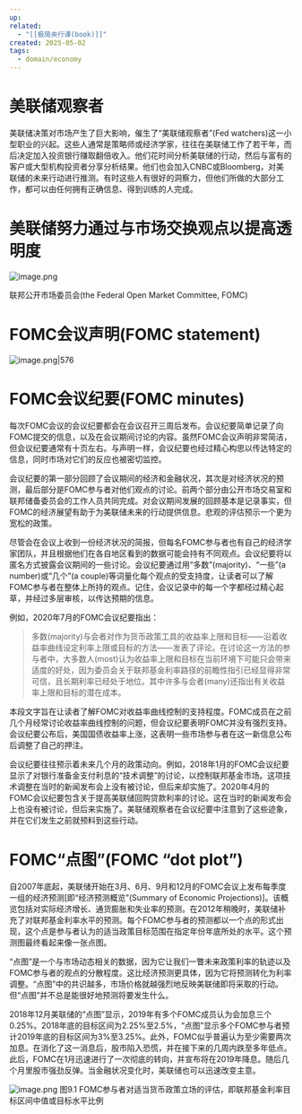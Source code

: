 ```yaml
---
up: 
related:
  - "[[极简央行课(book)]]"
created: 2025-05-02
tags:
  - domain/economy
---
```

# 美联储观察者

美联储决策对市场产生了巨大影响，催生了“美联储观察者”(Fed watchers)这一小型职业的兴起。这些人通常是策略师或经济学家，往往在美联储工作了若干年，而后决定加入投资银行赚取翻倍收入。他们花时间分析美联储的行动，然后与富有的客户或大型机构投资者分享分析结果。他们也会加入CNBC或Bloomberg，对美联储的未来行动进行推测。有时这些人有很好的洞察力，但他们所做的大部分工作，都可以由任何拥有正确信息、得到训练的人完成。


# 美联储努力通过与市场交换观点以提高透明度


![image.png](https://s1.vika.cn/space/2025/05/02/23485b19e6ea4a4db52c2a0c267c18a9)

联邦公开市场委员会(the Federal Open Market Committee, FOMC)

# FOMC会议声明(FOMC statement)


![image.png|576](https://s1.vika.cn/space/2025/05/02/d3a96ca8d6774762920dd57c4c6b1660)

# FOMC会议纪要(FOMC minutes)

每次FOMC会议的会议纪要都会在会议召开三周后发布。会议纪要简单记录了向FOMC提交的信息，以及在会议期间讨论的内容。虽然FOMC会议声明非常简洁，但会议纪要通常有十页左右。与声明一样，会议纪要也经过精心构思以传达特定的信息，同时市场对它们的反应也被密切监控。

会议纪要的第一部分回顾了会议期间的经济和金融状况，其次是对经济状况的预测，最后部分是FOMC参与者对他们观点的讨论。前两个部分由公开市场交易室和联邦储备委员会的工作人员共同完成。对会议期间发展的回顾基本是记录事实，但FOMC的经济展望有助于为美联储未来的行动提供信息。悲观的评估预示一个更为宽松的政策。

尽管会在会议上收到一份经济状况的简报，但每名FOMC参与者也有自己的经济学家团队，并且根据他们在各自地区看到的数据可能会持有不同观点。会议纪要将以匿名方式披露会议期间的一些讨论。会议纪要通过用“多数”(majority)、​“一些”(a number)或“几个”(a couple)等词量化每个观点的受支持度，让读者可以了解FOMC参与者在整体上所持的观点。记住，会议记录中的每一个字都经过精心起草，并经过多层审核，以传达预期的信息。


例如，2020年7月的FOMC会议纪要指出：

> 多数(majority)与会者对作为货币政策工具的收益率上限和目标——沿着收益率曲线设定利率上限或目标的方法——发表了评论。在讨论这一方法的参与者中，大多数人(most)认为收益率上限和目标在当前环境下可能只会带来适度的好处，因为委员会关于联邦基金利率路径的前瞻性指引已经显得非常可信，且长期利率已经处于地位。其中许多与会者(many)还指出有关收益率上限和目标的潜在成本。

本段文字旨在让读者了解FOMC对收益率曲线控制的支持程度。FOMC成员在之前几个月经常讨论收益率曲线控制的问题，但会议纪要表明FOMC并没有强烈支持。会议纪要公布后，美国国债收益率上涨，这表明一些市场参与者在这一新信息公布后调整了自己的押注。

会议纪要往往预示着未来几个月的政策动向。例如，2018年1月的FOMC会议纪要显示了对银行准备金支付利息的“技术调整”的讨论，以控制联邦基金市场。这项技术调整在当时的新闻发布会上没有被讨论，但后来却实施了。2020年4月的FOMC会议纪要包含关于提高美联储回购贷款利率的讨论。这在当时的新闻发布会上也没有被讨论，但后来实施了。美联储观察者在会议纪要中注意到了这些迹象，并在它们发生之前就预料到这些行动。


# FOMC“点图”(FOMC “dot plot”)

自2007年底起，美联储开始在3月、6月、9月和12月的FOMC会议上发布每季度一组的经济预测[即“经济预测概览”(Summary of Economic Projections)]​。该概览包括对实际经济增长、通货膨胀和失业率的预测。在2012年稍晚时，美联储补充了对联邦基金利率水平的预测。每个FOMC参与者的预测都以一个点的形式出现，这个点是参与者认为的适当政策目标范围在指定年份年底所处的水平。这个预测图最终看起来像一张点图。

“点图”是一个与市场动态相关的数据，因为它让我们一瞥未来政策利率的轨迹以及FOMC参与者的观点的分散程度。这比经济预测更具体，因为它将预测转化为利率调整。​“点图”中的共识越多，市场价格就越强烈地反映美联储即将采取的行动。但“点图”并不总是能很好地预测将要发生什么。

2018年12月美联储的“点图”显示，2019年有多个FOMC成员认为会加息三个0.25%。2018年底的目标区间为2.25%至2.5%，​“点图”显示多个FOMC参与者预计2019年底的目标区间为3%至3.25%。此外，FOMC似乎普遍认为至少需要两次加息。在消化了这一消息后，股市陷入恐慌，并在接下来的几周内跌至多年低点。此后，FOMC在1月迅速进行了一次彻底的转向，并宣布将在2019年降息。随后几个月里股市强劲反弹。当金融状况变化时，美联储也可以迅速改变主意。

![image.png](https://s1.vika.cn/space/2025/05/02/0b8ffaca26bb4b00bb3e0290edc26172)
图9.1 FOMC参与者对适当货币政策立场的评估，即联邦基金利率目标区间中值或目标水平比例